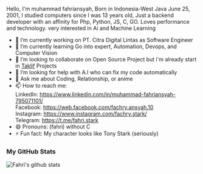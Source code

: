 Hello, I'm muhammad fahriansyah, Born in Indonesia-West Java June 25, 2001, I studied computers since I was 13 years old, Just a backend developer with an affinity for Php, Python, JS, C, GO. Loves performance and technology. very interested in Ai and Machine Learning 

- 🔭 I’m currently working on PT. Citra Digital Lintas as Software Engineer
- 🌱 I’m currently learning Go into expert, Automation, Devops, and Computer Vision
- 👯 I’m looking to collaborate on Open Source Project but i'm already start in [Taklif](https://github.com/fachryansyah/taklif) Projects 
- 🤔 I’m looking for help with A.I who can fix my code automatically
- 💬 Ask me about Coding, Relationship, or anime
- 📫 How to reach me: <br />
  LinkedIn: https://www.linkedin.com/in/muhammad-fahriansyah-795071101/  <br />
  Facebook: https://web.facebook.com/fachry.ansyah.10 <br />
  Instagram: https://www.instagram.com/fachry.stark/ <br />
  Telegram: https://t.me/fahri.stark <br />
- 😄 Pronouns: (fahri) without C 
- ⚡ Fun fact: My character looks like Tony Stark (seriously)

### My GitHub Stats
![Fahri's github stats](https://github-readme-stats.vercel.app/api?username=fachryansyah&show_icons=true&bg_color=424344&title_color=fff&icon_color=fff&text_color=d9a618&show_owner=false)

<!-- ![Fahri's Coding stats](https://wakatime.com/share/@7d82f9d3-8407-442a-8019-175d436a3f0f/0ab23028-8fae-44f2-8117-780f30d2c673.svg) -->
